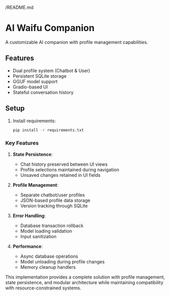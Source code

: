 /README.md
# AI Waifu Companion

A customizable AI companion with profile management capabilities.

## Features
- Dual profile system (Chatbot & User)
- Persistent SQLite storage
- GGUF model support
- Gradio-based UI
- Stateful conversation history

## Setup
1. Install requirements:
   ```bash
   pip install -r requirements.txt

### **Key Features**
1. **State Persistence**:
   - Chat history preserved between UI views
   - Profile selections maintained during navigation
   - Unsaved changes retained in UI fields

2. **Profile Management**:
   - Separate chatbot/user profiles
   - JSON-based profile data storage
   - Version tracking through SQLite

3. **Error Handling**:
   - Database transaction rollback
   - Model loading validation
   - Input sanitization

4. **Performance**:
   - Async database operations
   - Model unloading during profile changes
   - Memory cleanup handlers

This implementation provides a complete solution with profile management, state persistence, and modular architecture while maintaining compatibility with resource-constrained systems.
